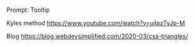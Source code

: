 Prompt: Tooltip

Kyles method
https://www.youtube.com/watch?v=ujlpzTyJp-M

Blog
https://blog.webdevsimplified.com/2020-03/css-triangles/
